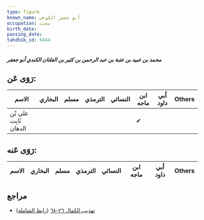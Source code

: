 ```yaml
---
type: figure
known_name: أبو جعفر الكوفي
occupation: محدث
birth_date:
passing_date:
tahdhib_id: 5444
---
```

##### محمد بن عبيد بن عتبة بن عبد الرحمن بن كثير بن الفلتان الكندي أبو جعفر

## رَوَى عَن:
| الاسم                 | البخاري | مسلم | الترمذي | النسائي | ابن ماجه | أبي داود | Others |
| --------------------- | ------- | ---- | ------- | ------- | -------- | -------- | ------ |
| علي بْن ثَابِت الدهان |         |      |         |         | ✔        |          |        |
## رَوَى عَنه:
| الاسم | البخاري | مسلم | الترمذي | النسائي | ابن ماجه | أبي داود | Others |
| ----- | ------- | ---- | ------- | ------- | -------- | -------- | ------ |
## مراجع
- [تهذيب الكمال ٢٦-٦٨](obsidian://open?vault=Tahdhib-al-Kamal&file=Figures/٥٤٤٤-محمد%20بن%20عبيد%20بن%20عتبة%20بن%20عبد%20الرحمن%20بن%20كثير%20بن%20الفلتان%20الكندي%20أبو%20جعفر) ([رابط الشاملة](https://shamela.ws/book/3722/13816))